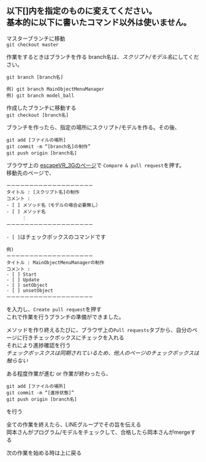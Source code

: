 **以下[]内を指定のものに変えてください。  
基本的に以下に書いたコマンド以外は使いません。**
-----

マスターブランチに移動  
`git checkout master`

作業をするときはブランチを作る
branch名は、*スクリプト/モデル名*にしてください。

    git branch [branch名]

    例) git branch MainObjectMenuManager
    例) git branch model_ball


作成したブランチに移動する  
`git checkout [branch名]`

ブランチを作ったら、指定の場所にスクリプト/モデルを作る。その後、

    git add [ファイルの場所]
    git commit -m “[branch名]の制作”
    git push origin [branch名]

ブラウザ上の [escapeVR_3Gのページ](https://github.com/shihoooox/escapeVR_3G "escapeVR_3G")で
`Compare & pull request`を押す。  
移動先のページで、

    ーーーーーーーーーーーーーーーーーーー
    タイトル : [スクリプト名]の制作
    コメント : 
    - [ ] メソッド名（モデルの場合必要無し）
    - [ ] メソッド名
    	　：
    ーーーーーーーーーーーーーーーーーーー 

`- [ ]`はチェックボックスのコマンドです

    例)
    ーーーーーーーーーーーーーーーーーーー
    タイトル : MainObjectMenuManagerの制作
    コメント : 
    - [ ] Start
    - [ ] Update
    - [ ] setObject
    - [ ] unsetObject
    ーーーーーーーーーーーーーーーーーーー 

を入力し、`Create pull request`を押す  
これで作業を行うブランチの準備ができました。  

メソッドを作り終えるたびに、ブラウザ上の`Pull requests`タブから、自分のページに行きチェックボックスにチェックを入れる  
それにより進捗確認を行う  
*チェックボッスクスは同期されているため、他人のページのチェックボックスは触らない*


ある程度作業が進む or 作業が終わったら、

    git add [ファイルの場所]
    git commit -m “[進捗状態]”
    git push origin [branch名]

を行う

全ての作業を終えたら、LINEグループでその旨を伝える  
岡本さんがプログラム/モデルをチェックして、合格したら岡本さんがmergeする

次の作業を始める時は上に戻る